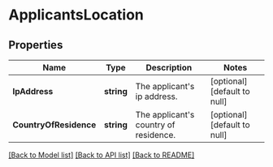 # ApplicantsLocation

## Properties
Name | Type | Description | Notes
------------ | ------------- | ------------- | -------------
**IpAddress** | **string** | The applicant&#x27;s ip address. | [optional] [default to null]
**CountryOfResidence** | **string** | The applicant&#x27;s country of residence. | [optional] [default to null]

[[Back to Model list]](../README.md#documentation-for-models) [[Back to API list]](../README.md#documentation-for-api-endpoints) [[Back to README]](../README.md)


